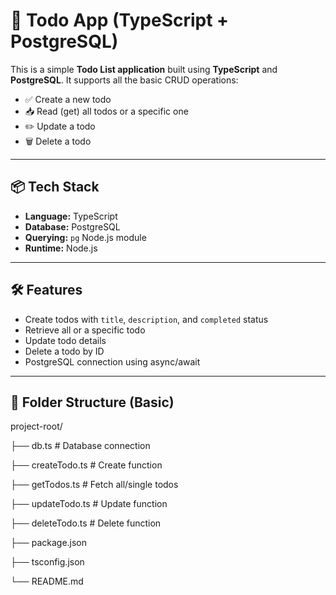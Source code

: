 # 📝 Todo App (TypeScript + PostgreSQL)

This is a simple **Todo List application** built using **TypeScript** and **PostgreSQL**. It supports all the basic CRUD operations:

- ✅ Create a new todo
- 📥 Read (get) all todos or a specific one
- ✏️ Update a todo
- 🗑️ Delete a todo

---

## 📦 Tech Stack

- **Language:** TypeScript
- **Database:** PostgreSQL
- **Querying:** `pg` Node.js module
- **Runtime:** Node.js

---

## 🛠️ Features

- Create todos with `title`, `description`, and `completed` status
- Retrieve all or a specific todo
- Update todo details
- Delete a todo by ID
- PostgreSQL connection using async/await

---

## 📁 Folder Structure (Basic)

project-root/

├── db.ts # Database connection

├── createTodo.ts # Create function

├── getTodos.ts # Fetch all/single todos

├── updateTodo.ts # Update function

├── deleteTodo.ts # Delete function

├── package.json

├── tsconfig.json

└── README.md
